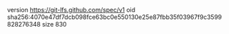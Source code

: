 version https://git-lfs.github.com/spec/v1
oid sha256:4070e47df7dcb098fce63bc0e550130e25e87fbb35f03967f9c3599828276348
size 830
